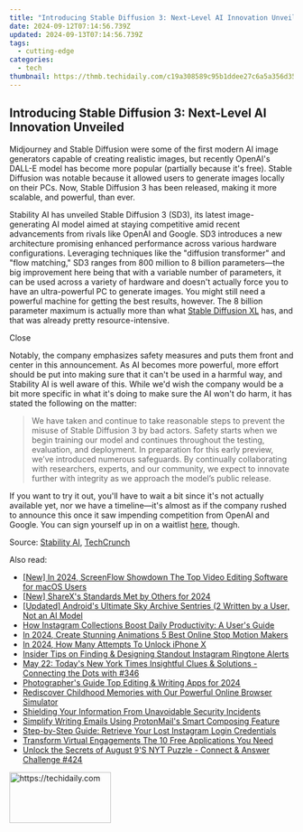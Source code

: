 ```yaml
---
title: "Introducing Stable Diffusion 3: Next-Level AI Innovation Unveiled"
date: 2024-09-12T07:14:56.739Z
updated: 2024-09-13T07:14:56.739Z
tags:
  - cutting-edge
categories:
  - tech
thumbnail: https://thmb.techidaily.com/c19a308589c95b1ddee27c6a5a356d350b91c656d430e8488c37e77595b9f657.jpg
---
```


## Introducing Stable Diffusion 3: Next-Level AI Innovation Unveiled

Midjourney and Stable Diffusion were some of the first modern AI image generators capable of creating realistic images, but recently OpenAI's DALL-E model has become more popular (partially because it's free). Stable Diffusion was notable because it allowed users to generate images locally on their PCs. Now, Stable Diffusion 3 has been released, making it more scalable, and powerful, than ever.

 Stability AI has unveiled Stable Diffusion 3 (SD3), its latest image-generating AI model aimed at staying competitive amid recent advancements from rivals like OpenAI and Google. SD3 introduces a new architecture promising enhanced performance across various hardware configurations. Leveraging techniques like the "diffusion transformer" and "flow matching," SD3 ranges from 800 million to 8 billion parameters—the big improvement here being that with a variable number of parameters, it can be used across a variety of hardware and doesn't actually force you to have an ultra-powerful PC to generate images. You might still need a powerful machine for getting the best results, however. The 8 billion parameter maximum is actually more than what [Stable Diffusion XL](https://fake-location.techidaily.com/how-to-fix-vivo-s17e-find-my-friends-no-location-found-drfone-by-drfone-virtual-android/) has, and that was already pretty resource-intensive.

Close 

 Notably, the company emphasizes safety measures and puts them front and center in this announcement. As AI becomes more powerful, more effort should be put into making sure that it can't be used in a harmful way, and Stability AI is well aware of this. While we'd wish the company would be a bit more specific in what it's doing to make sure the AI won't do harm, it has stated the following on the matter:

> We have taken and continue to take reasonable steps to prevent the misuse of Stable Diffusion 3 by bad actors. Safety starts when we begin training our model and continues throughout the testing, evaluation, and deployment. In preparation for this early preview, we’ve introduced numerous safeguards. By continually collaborating with researchers, experts, and our community, we expect to innovate further with integrity as we approach the model’s public release.

 If you want to try it out, you'll have to wait a bit since it's not actually available yet, nor we have a timeline—it's almost as if the company rushed to announce this once it saw impending competition from OpenAI and Google. You can sign yourself up in on a waitlist [here](http://stability.ai/stablediffusion3), though.

 Source: [Stability AI](https://stability.ai/news/stable-diffusion-3), [TechCrunch](https://techcrunch.com/2024/02/22/stable-diffusion-3-arrives-to-solidify-early-lead-in-ai-imagery-against-sora-and-gemini/)

<ins class="adsbygoogle"
     style="display:block"
     data-ad-format="autorelaxed"
     data-ad-client="ca-pub-7571918770474297"
     data-ad-slot="1223367746"></ins>

<ins class="adsbygoogle"
     style="display:block"
     data-ad-client="ca-pub-7571918770474297"
     data-ad-slot="8358498916"
     data-ad-format="auto"
     data-full-width-responsive="true"></ins>

<span class="atpl-alsoreadstyle">Also read:</span>
<div><ul>
<li><a href="https://screen-activity-recording.techidaily.com/new-in-2024-screenflow-showdown-the-top-video-editing-software-for-macos-users/"><u>[New] In 2024, ScreenFlow Showdown The Top Video Editing Software for macOS Users</u></a></li>
<li><a href="https://screen-video-capture.techidaily.com/new-sharexs-standards-met-by-others-for-2024/"><u>[New] ShareX's Standards Met by Others for 2024</u></a></li>
<li><a href="https://extra-tips.techidaily.com/updated-androids-ultimate-sky-archive-sentries-2-written-by-a-user-not-an-ai-model/"><u>[Updated] Android's Ultimate Sky Archive Sentries (2 Written by a User, Not an AI Model</u></a></li>
<li><a href="https://some-tips.techidaily.com/how-instagram-collections-boost-daily-productivity-a-users-guide/"><u>How Instagram Collections Boost Daily Productivity: A User's Guide</u></a></li>
<li><a href="https://ai-driven-video-production.techidaily.com/in-2024-create-stunning-animations-5-best-online-stop-motion-makers/"><u>In 2024, Create Stunning Animations 5 Best Online Stop Motion Makers</u></a></li>
<li><a href="https://ios-unlock.techidaily.com/in-2024-how-many-attempts-to-unlock-iphone-x-by-drfone-ios/"><u>In 2024, How Many Attempts To Unlock iPhone X</u></a></li>
<li><a href="https://extra-resources.techidaily.com/insider-tips-on-finding-and-designing-standout-instagram-ringtone-alerts/"><u>Insider Tips on Finding & Designing Standout Instagram Ringtone Alerts</u></a></li>
<li><a href="https://some-tips.techidaily.com/may-22-todays-new-york-times-insightful-clues-and-solutions-connecting-the-dots-with-346/"><u>May 22: Today's New York Times Insightful Clues & Solutions - Connecting the Dots with #346</u></a></li>
<li><a href="https://extra-skills.techidaily.com/photographers-guide-top-editing-and-writing-apps-for-2024/"><u>Photographer's Guide Top Editing & Writing Apps for 2024</u></a></li>
<li><a href="https://some-tips.techidaily.com/rediscover-childhood-memories-with-our-powerful-online-browser-simulator/"><u>Rediscover Childhood Memories with Our Powerful Online Browser Simulator</u></a></li>
<li><a href="https://some-tips.techidaily.com/shielding-your-information-from-unavoidable-security-incidents/"><u>Shielding Your Information From Unavoidable Security Incidents</u></a></li>
<li><a href="https://some-tips.techidaily.com/simplify-writing-emails-using-protonmails-smart-composing-feature/"><u>Simplify Writing Emails Using ProtonMail's Smart Composing Feature</u></a></li>
<li><a href="https://some-tips.techidaily.com/step-by-step-guide-retrieve-your-lost-instagram-login-credentials/"><u>Step-by-Step Guide: Retrieve Your Lost Instagram Login Credentials</u></a></li>
<li><a href="https://screen-activity-recording.techidaily.com/transform-virtual-engagements-the-10-free-applications-you-need/"><u>Transform Virtual Engagements The 10 Free Applications You Need</u></a></li>
<li><a href="https://some-tips.techidaily.com/unlock-the-secrets-of-august-9s-nyt-puzzle-connect-and-answer-challenge-424/"><u>Unlock the Secrets of August 9'S NYT Puzzle - Connect & Answer Challenge #424</u></a></li>
</ul></div>

<!-- affiliate ads begin -->
<a href="https://aligracehair.sjv.io/c/5597632/2115929/19272" target="_top" id="2115929">
  <img src="//a.impactradius-go.com/display-ad/19272-2115929" border="0" alt="https://techidaily.com" width="180" height="90"/>
</a>
<img height="0" width="0" src="https://aligracehair.sjv.io/i/5597632/2115929/19272" style="position:absolute;visibility:hidden;" border="0" />
<!-- affiliate ads end -->

